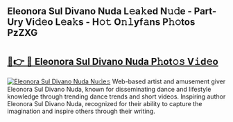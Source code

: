 ## Eleonora Sul Divano Nuda L𝚎a𝚔ed N𝚞𝚍e - Part-Ury Vi𝚍𝚎o L𝚎a𝚔s - H𝚘𝚝 O𝚗𝚕yf𝚊ns P𝚑𝚘tos PzZXG

# <h2><a href="http://kf8l4up.oniu.top/?m=Eleonora+Sul+Divano+Nuda">🔗👉 🔴 Eleonora Sul Divano Nuda P𝚑ot𝚘𝚜 V𝚒d𝚎o</a></h2>

[![Eleonora Sul Divano Nuda Nu𝚍e𝚜](https://i.imgur.com/0qMVB7G.gif)](http://kf8l4up.oniu.top/?m=Eleonora+Sul+Divano+Nuda)
Web-based artist and amusement giver Eleonora Sul Divano Nuda, known for disseminating dance and lifestyle knowledge through trending dance trends and short videos. Inspiring author Eleonora Sul Divano Nuda, recognized for their ability to capture the imagination and inspire others through their writing.  
